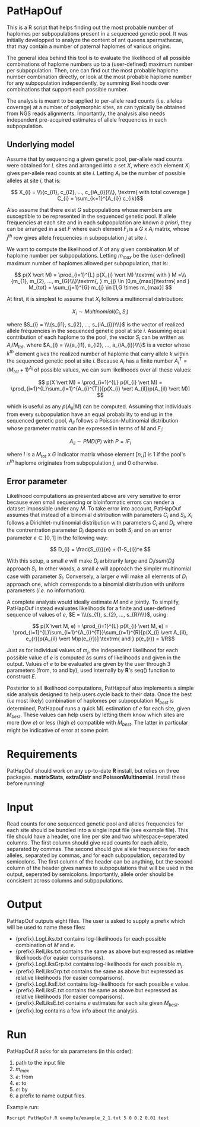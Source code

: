 # PatHapOuf

This is a R script that helps finding out the most probable number of haplomes per subpopulations present in a sequenced genetic pool. It was initially developped to analyze the content of ant queens spermathecae, that may contain a number of paternal haplomes of various origins. 

The general idea behind this tool is to evaluate the likelihood of all possible combinations of haplome numbers up to a (user-defined) maximum number per subpopulation. Then, one can find out the most probable haplome number combination directly, or look at the most probable haplome number for any subpopulation independently, by summing likelihoods over combinations that support each possible number.

The analysis is meant to be applied to per-allele read counts (i.e. alleles coverage) at a number of polymorphic sites, as can typically be obtained from NGS reads alignments. Importantly, the analysis also needs independent pre-acquired estimates of allele frequencies in each subpopulation.

## Underlying model

Assume that by sequencing a given genetic pool, per-allele read counts were obtained for $L$ sites and arranged into a set $X$, where each element $X_{i}$ gives per-allele read counts at site $i$. Letting $A_{i}$ be the number of possible alleles at site $i$, that is: 

$$ X_{i} = \\\{c_{i1}, c_{i2}, ..., c_{iA_{i}}\\\}, \textrm{ with total coverage } C_{i} = \sum_{k=1}^{A_{i}} c_{ik}$$

Also assume that there exist $G$ subpopulations whose members are susceptible to be represented in the sequenced genetic pool. If allele frequencies at each site and in each subpopulation are known *a priori*, they can be arranged in a set $F$ where each element $F_{i}$ is a $G$ x $A_{i}$ matrix, whose $j^{th}$ row gives allele frequencies in subpopulation $j$ at site $i$.

We want to compute the likelihood of $X$ of any given combination $M$ of haplome number per subpopulations. Letting $m_{max}$ be the (user-defined) maximum number of haplomes allowed per subpopulation, that is:

$$ p(X \vert M) = \prod_{i=1}^{L} p(X_{i} \vert M) \textrm{  with  } M =\\\{m_{1}, m_{2}, ..., m_{G}\\\}\textrm{, } m_{j} \in [0,m_{max}]\textrm{ and } M_{tot} = \sum_{j=1}^{G} m_{j} \in [1,G \times m_{max}] $$

At first, it is simplest to assume that $X_{i}$ follows a multinomial distribution:

$$ X_{i} \sim Multinomial(C_{i}, S_{i})$$

where $S_{i} = \\\{s_{i1}, s_{i2}, ..., s_{iA_{i}}\\\}$ is the vector of realized allele frequencies in the sequenced genetic pool at site $i$. Assuming equal contribution of each haplome to the pool, the vector $S_{i}$ can be written as $A_{i}/M_{tot}$, where $A_{i} = \\\{a_{i1}, a_{i2}, ..., a_{iA_{i}}\\\}$ is a vector whose $k^{th}$ element gives the realized number of haplome that carry allele $k$ within the sequenced genetic pool at site $i$. Because $A_{i}$ has a finite number $A_{i}^{T} = (M_{tot}+1)^{A_{i}}$ of possible values, we can sum likelihoods over all these values:

$$ p(X \vert M) = \prod_{i=1}^{L} p(X_{i} \vert M) = \prod_{i=1}^{L}\sum_{l=1}^{A_{i}^{T}}[p(X_{i} \vert A_{il})p(A_{il} \vert M)] $$ 

which is useful as any $p(A_{il} \vert M)$ can be computed. Assuming that individuals from every subpopulation have an equal probability to end up in the sequenced genetic pool, $A_{il}$ follows a Poisson-Multinomial distribution whose parameter matrix can be expressed in terms of $M$ and $F_{i}$:

$$ A_{il} \sim PMD(P) \textrm{ with } P=IF_{i} $$

where $I$ is a $M_{tot}$ x $G$ indicator matrix whose element $[n,j]$ is $1$ if the pool's $n^{th}$ haplome originates from subpopulation $j$, and $0$ otherwise.

## Error parameter

Likelihood computations as presented above are very sensitive to error because even small sequencing or bioinformatic errors can render a dataset impossible under any $M$. To take error into account, PatHapOuf assumes that instead of a binomial distribution with parameters $C_{i}$ and $S_{i}$, $X_{i}$ follows a Dirichlet-multinomial distribution with parameters $C_{i}$ and $D_{i}$, where the contrentration parameter $D_{i}$ depends on both $S_{i}$ and on an error parameter $e \in ]0,1]$ in the following way:

$$ D_{i} = \frac{S_{i}}{e} + (1-S_{i})^e $$
 
With this setup, a small $e$ will make $D_{i}$ arbitrarily large and $D_{i}/sum(D_{i})$ approach $S_{i}$. In other words, a small $e$ will approach the simpler multinomial case with parameter $S_{i}$. Conversely, a larger $e$ will make all elements of $D_{i}$ approach one, which corresponds to a binomial distribution with uniform parameters (*i.e.* no information). 

A complete analysis would ideally estimate $M$ and $e$ jointly. To simplify, PatHapOuf instead evaluates likelihoods for a finite and user-defined sequence of values of $e$, $E = \\\{s_{1}, s_{2}, ..., s_{R}\\\}$, using: 

$$ p(X \vert M, e) = \prod_{i=1}^{L} p(X_{i} \vert M, e) = \prod_{i=1}^{L}\sum_{l=1}^{A_{i}^{T}}\sum_{r=1}^{R}[p(X_{i} \vert A_{il}, e_{r})p(A_{il} \vert M)p(e_{r})] \textrm{ and } p(e_{r}) = 1/R$$ 

Just as for individual values of $m_{j}$, the independent likelihood for each possible value of $e$ is computed as sums of likelihoods and given in the output. Values of $e$ to be evaluated are given by the user through 3 parameters (from, to and by), used internally by **R**'s seq() function to construct $E$.

Posterior to all likelihood computations, PatHapouf also implements a simple side analysis designed to help users cycle back to their data. Once the best (*i.e* most likely) combination of haplomes per subpopulation $M_{best}$ is determined, PatHapouf runs a quick ML estimation of $e$ for each site, given $M_{best}$. These values can help users by letting them know which sites are more (low $e$) or less (high $e$) compatible with $M_{best}$. The latter in particular might be indicative of error at some point. 

# Requirements

PatHapOuf should work on any up-to-date **R** install, but relies on three packages. **matrixStats**, **extraDistr** and **PoissonMultinomial**. Install these before running!

# Input

Read counts for one sequenced genetic pool and alleles frequencies for each site should be bundled into a single input file (see example file). This file should have a header, one line per site and two whitespace-seperated columns. The first column should give read counts for each allele, separated by commas. The second should give allele frequencies for each alleles, separated by commas, and for each subpopulation, separated by semicolons. The first column of the header can be anything, but the second column of the header gives names to subpopulations that will be used in the output, seperated by semicolons. Importantly, allele order should be consistent across columns and subpopulations. 


# Output

PatHapOuf outputs eight files. The user is asked to supply a prefix which will be used to name these files:

* {prefix}.LogLiks.txt contains log-likelihoods for each possible combination of $M$ and $e$.
* {prefix}.RelLiks.txt contains the same as above but expressed as relative likelihoods (for easier comparisons).
* {prefix}.LogLiksGrp.txt contains log-likelihoods for each possible $m_{j}$.
* {prefix}.RelLiksGrp.txt contains the same as above but expressed as relative likelihoods (for easier comparisons).
* {prefix}.LogLiksE.txt contains log-likelihoods for each possible $e$ value.
* {prefix}.RelLiksE.txt contains the same as above but expressed as relative likelihoods (for easier comparisons).
* {prefix}.RelLiksE.txt contains $e$ estimates for each site given $M_{best}$.
* {prefix}.log contains a few info about the analysis.

# Run

PatHapOuf.R asks for six parameters (in this order):
1. path to the input file
2. $m_{max}$
3. $e$: from
4. $e$: to
5. $e$: by
6. a prefix to name output files.

Example run:

```
Rscript PatHapOuf.R example/example_2_1.txt 5 0 0.2 0.01 test
```








